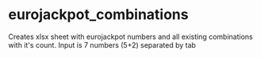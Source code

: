 # eurojackpot_combinations
Creates xlsx sheet with eurojackpot numbers and all existing combinations with it's count.
Input is 7 numbers (5+2) separated by tab
